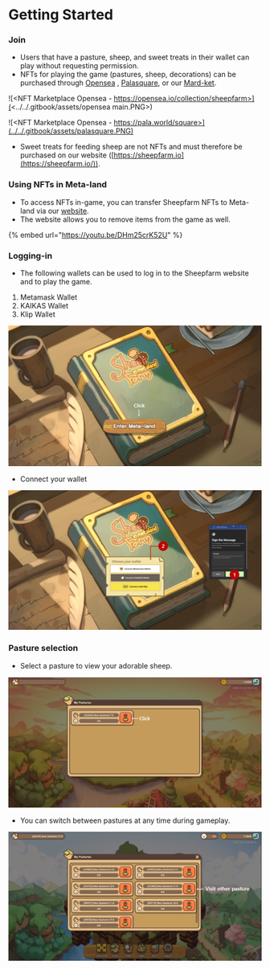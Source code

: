 # Getting Started

### Join

* Users that have a pasture, sheep, and sweet treats in their wallet can play without requesting permission.
* NFTs for playing the game (pastures, sheep, decorations) can be purchased through [Opensea](https://opensea.io/collection/sheepfarm) , [Palasquare](https://pala.world/square/project/a9f07b1260BB9EEBcbABA66700b00Fe08B61e1E6), or our [Mard-ket](https://sheepfarm.ftnft.us/products?offset=0\&limit=20).&#x20;

![\<NFT Marketplace Opensea - https://opensea.io/collection/sheepfarm>](<../../.gitbook/assets/opensea main.PNG>)

![\<NFT Marketplace Opensea - https://pala.world/square>](../../.gitbook/assets/palasquare.PNG)

* Sweet treats for feeding sheep are not NFTs and must therefore be purchased on our website ([https://sheepfarm.io](https://sheepfarm.io/)).

### Using NFTs in Meta-land

* To access NFTs in-game, you can transfer Sheepfarm NFTs to Meta-land via our [website](https://sheepfarm.io/).
* The website allows you to remove items from the game as well.

{% embed url="https://youtu.be/DHm25crK52U" %}

### Logging-in

* The following wallets can be used to log in to the Sheepfarm website and to play the game.

1. Metamask Wallet
2. KAIKAS Wallet
3. Klip Wallet

![\<Welcome to Sheepfarm in Metaland>](../../.gitbook/assets/1.png)

* Connect your wallet

![](../../.gitbook/assets/2.png)

### Pasture selection

* Select a pasture to view your adorable sheep.

![](../../.gitbook/assets/3.png)

* You can switch between pastures at any time during gameplay.

![](../../.gitbook/assets/4.png)
